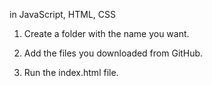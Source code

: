 <!-- █▀▀ ▄▀█ █   █▀▀ █ █ █   ▄▀█ ▀█▀ █▀█ █▀█
█▄▄ █▀█ █▄▄ █▄▄ █▄█ █▄▄ █▀█  █  █▄█ █▀▄  -->


in JavaScript, HTML, CSS

1. Create a folder with the name you want.

2. Add the files you downloaded from GitHub.

3. Run the index.html file.